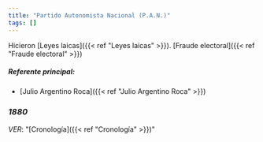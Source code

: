 ```yaml
---
title: "Partido Autonomista Nacional (P.A.N.)"
tags: []
---
```

Hicieron [Leyes laicas]({{< ref "Leyes laicas" >}}).
[Fraude electoral]({{< ref "Fraude electoral" >}})
##### Referente principal:
- [Julio Argentino Roca]({{< ref "Julio Argentino Roca" >}})

### *1880*
*VER*: "[Cronología]({{< ref "Cronología" >}})"